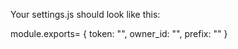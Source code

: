 Your settings.js should look like this:

module.exports= {
    token: "<your bot token>",
    owner_id: "<your user id>",
    prefix: "<your desired prefix>"
}